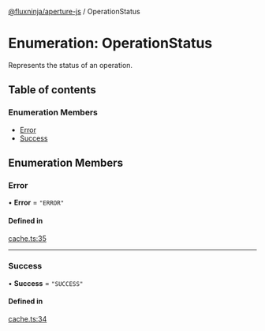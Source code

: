 [@fluxninja/aperture-js](../README.md) / OperationStatus

# Enumeration: OperationStatus

Represents the status of an operation.

## Table of contents

### Enumeration Members

- [Error](OperationStatus.md#error)
- [Success](OperationStatus.md#success)

## Enumeration Members

### Error

• **Error** = `"ERROR"`

#### Defined in

[cache.ts:35](https://github.com/fluxninja/aperture/blob/a92f6b393/sdks/aperture-js/sdk/cache.ts#L35)

---

### Success

• **Success** = `"SUCCESS"`

#### Defined in

[cache.ts:34](https://github.com/fluxninja/aperture/blob/a92f6b393/sdks/aperture-js/sdk/cache.ts#L34)
